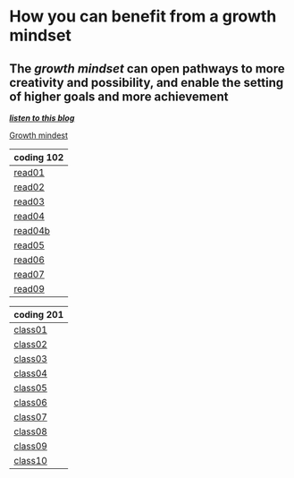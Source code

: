 # How you can benefit from a growth mindset

## The *growth mindset* can open pathways to more creativity and possibility, and enable the setting of higher goals and more achievement

[***listen to this blog***](https://soundcloud.com/atlassian-software/perseverance-gumption-traps-and-maintaining-a-growth-mindset)

[Growth mindest](https://3kllhk1ibq34qk6sp3bhtox1-wpengine.netdna-ssl.com/wp-content/uploads/NewGrowthMindset2.png)

|coding 102|
|----|
|[read01](https://denakof.github.io/reading-notes/102/read01)|
|[read02](https://denakof.github.io/reading-notes/102/read02)|
|[read03](https://denakof.github.io/reading-notes/102/read03)|
|[read04](https://denakof.github.io/reading-notes/102/read04)|
|[read04b](https://denakof.github.io/reading-note/102/read04b)|
|[read05](https://denakof.github.io/reading-notes/102/read05)|
|[read06](https://denakof.github.io/reading-notes/102/read06)|
|[read07](https://denakof.github.io/reading-notes/102/read07)|
|[read09](https://denakof.github.io/reading-notes/102/read09)|

|coding 201|
|-----|
|[class01](https://denakof.github.io/reading-notes/class01)|
|[class02](https://denakof.github.io/reading-notes/class02)|
|[class03](https://denakof.github.io/reading-notes/class03)|
|[class04](https://denakof.github.io/reading-notes/class04)|
|[class05](https://denakof.github.io/reading-notes/class05)|
|[class06](https://denakof.github.io/reading-notes/class06)|
|[class07](https://denakof.github.io/reading-notes/class07)|
|[class08](https://denakof.github.io/reading-notes/class08)|
|[class09](https://denakof.github.io/reading-notes/class09)|
|[class10](https://denakof.github.io/reading-notes/class10)|

